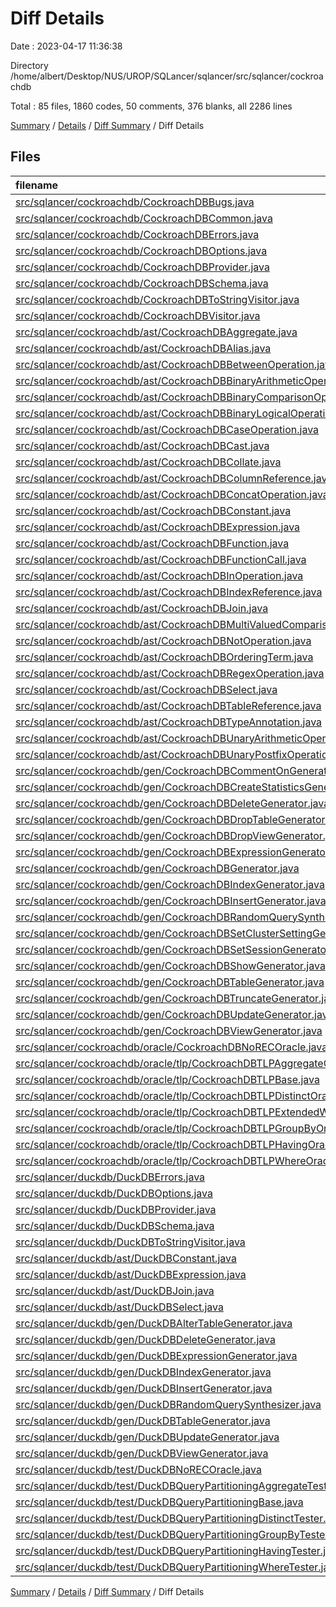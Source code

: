 # Diff Details

Date : 2023-04-17 11:36:38

Directory /home/albert/Desktop/NUS/UROP/SQLancer/sqlancer/src/sqlancer/cockroachdb

Total : 85 files,  1860 codes, 50 comments, 376 blanks, all 2286 lines

[Summary](results.md) / [Details](details.md) / [Diff Summary](diff.md) / Diff Details

## Files
| filename | language | code | comment | blank | total |
| :--- | :--- | ---: | ---: | ---: | ---: |
| [src/sqlancer/cockroachdb/CockroachDBBugs.java](/src/sqlancer/cockroachdb/CockroachDBBugs.java) | Java | 22 | 18 | 21 | 61 |
| [src/sqlancer/cockroachdb/CockroachDBCommon.java](/src/sqlancer/cockroachdb/CockroachDBCommon.java) | Java | 27 | 0 | 8 | 35 |
| [src/sqlancer/cockroachdb/CockroachDBErrors.java](/src/sqlancer/cockroachdb/CockroachDBErrors.java) | Java | 270 | 7 | 44 | 321 |
| [src/sqlancer/cockroachdb/CockroachDBOptions.java](/src/sqlancer/cockroachdb/CockroachDBOptions.java) | Java | 98 | 0 | 16 | 114 |
| [src/sqlancer/cockroachdb/CockroachDBProvider.java](/src/sqlancer/cockroachdb/CockroachDBProvider.java) | Java | 308 | 9 | 27 | 344 |
| [src/sqlancer/cockroachdb/CockroachDBSchema.java](/src/sqlancer/cockroachdb/CockroachDBSchema.java) | Java | 303 | 6 | 51 | 360 |
| [src/sqlancer/cockroachdb/CockroachDBToStringVisitor.java](/src/sqlancer/cockroachdb/CockroachDBToStringVisitor.java) | Java | 205 | 1 | 18 | 224 |
| [src/sqlancer/cockroachdb/CockroachDBVisitor.java](/src/sqlancer/cockroachdb/CockroachDBVisitor.java) | Java | 58 | 0 | 17 | 75 |
| [src/sqlancer/cockroachdb/ast/CockroachDBAggregate.java](/src/sqlancer/cockroachdb/ast/CockroachDBAggregate.java) | Java | 90 | 2 | 18 | 110 |
| [src/sqlancer/cockroachdb/ast/CockroachDBAlias.java](/src/sqlancer/cockroachdb/ast/CockroachDBAlias.java) | Java | 26 | 0 | 10 | 36 |
| [src/sqlancer/cockroachdb/ast/CockroachDBBetweenOperation.java](/src/sqlancer/cockroachdb/ast/CockroachDBBetweenOperation.java) | Java | 41 | 0 | 15 | 56 |
| [src/sqlancer/cockroachdb/ast/CockroachDBBinaryArithmeticOperation.java](/src/sqlancer/cockroachdb/ast/CockroachDBBinaryArithmeticOperation.java) | Java | 27 | 0 | 11 | 38 |
| [src/sqlancer/cockroachdb/ast/CockroachDBBinaryComparisonOperator.java](/src/sqlancer/cockroachdb/ast/CockroachDBBinaryComparisonOperator.java) | Java | 27 | 0 | 11 | 38 |
| [src/sqlancer/cockroachdb/ast/CockroachDBBinaryLogicalOperation.java](/src/sqlancer/cockroachdb/ast/CockroachDBBinaryLogicalOperation.java) | Java | 26 | 0 | 11 | 37 |
| [src/sqlancer/cockroachdb/ast/CockroachDBCaseOperation.java](/src/sqlancer/cockroachdb/ast/CockroachDBCaseOperation.java) | Java | 22 | 0 | 9 | 31 |
| [src/sqlancer/cockroachdb/ast/CockroachDBCast.java](/src/sqlancer/cockroachdb/ast/CockroachDBCast.java) | Java | 23 | 0 | 9 | 32 |
| [src/sqlancer/cockroachdb/ast/CockroachDBCollate.java](/src/sqlancer/cockroachdb/ast/CockroachDBCollate.java) | Java | 20 | 0 | 9 | 29 |
| [src/sqlancer/cockroachdb/ast/CockroachDBColumnReference.java](/src/sqlancer/cockroachdb/ast/CockroachDBColumnReference.java) | Java | 11 | 0 | 7 | 18 |
| [src/sqlancer/cockroachdb/ast/CockroachDBConcatOperation.java](/src/sqlancer/cockroachdb/ast/CockroachDBConcatOperation.java) | Java | 11 | 0 | 6 | 17 |
| [src/sqlancer/cockroachdb/ast/CockroachDBConstant.java](/src/sqlancer/cockroachdb/ast/CockroachDBConstant.java) | Java | 189 | 3 | 69 | 261 |
| [src/sqlancer/cockroachdb/ast/CockroachDBExpression.java](/src/sqlancer/cockroachdb/ast/CockroachDBExpression.java) | Java | 3 | 0 | 3 | 6 |
| [src/sqlancer/cockroachdb/ast/CockroachDBFunction.java](/src/sqlancer/cockroachdb/ast/CockroachDBFunction.java) | Java | 160 | 16 | 24 | 200 |
| [src/sqlancer/cockroachdb/ast/CockroachDBFunctionCall.java](/src/sqlancer/cockroachdb/ast/CockroachDBFunctionCall.java) | Java | 19 | 0 | 9 | 28 |
| [src/sqlancer/cockroachdb/ast/CockroachDBInOperation.java](/src/sqlancer/cockroachdb/ast/CockroachDBInOperation.java) | Java | 16 | 0 | 8 | 24 |
| [src/sqlancer/cockroachdb/ast/CockroachDBIndexReference.java](/src/sqlancer/cockroachdb/ast/CockroachDBIndexReference.java) | Java | 34 | 0 | 10 | 44 |
| [src/sqlancer/cockroachdb/ast/CockroachDBJoin.java](/src/sqlancer/cockroachdb/ast/CockroachDBJoin.java) | Java | 58 | 0 | 19 | 77 |
| [src/sqlancer/cockroachdb/ast/CockroachDBMultiValuedComparison.java](/src/sqlancer/cockroachdb/ast/CockroachDBMultiValuedComparison.java) | Java | 47 | 0 | 18 | 65 |
| [src/sqlancer/cockroachdb/ast/CockroachDBNotOperation.java](/src/sqlancer/cockroachdb/ast/CockroachDBNotOperation.java) | Java | 15 | 0 | 7 | 22 |
| [src/sqlancer/cockroachdb/ast/CockroachDBOrderingTerm.java](/src/sqlancer/cockroachdb/ast/CockroachDBOrderingTerm.java) | Java | 26 | 0 | 10 | 36 |
| [src/sqlancer/cockroachdb/ast/CockroachDBRegexOperation.java](/src/sqlancer/cockroachdb/ast/CockroachDBRegexOperation.java) | Java | 31 | 0 | 12 | 43 |
| [src/sqlancer/cockroachdb/ast/CockroachDBSelect.java](/src/sqlancer/cockroachdb/ast/CockroachDBSelect.java) | Java | 11 | 0 | 7 | 18 |
| [src/sqlancer/cockroachdb/ast/CockroachDBTableReference.java](/src/sqlancer/cockroachdb/ast/CockroachDBTableReference.java) | Java | 11 | 0 | 7 | 18 |
| [src/sqlancer/cockroachdb/ast/CockroachDBTypeAnnotation.java](/src/sqlancer/cockroachdb/ast/CockroachDBTypeAnnotation.java) | Java | 18 | 0 | 8 | 26 |
| [src/sqlancer/cockroachdb/ast/CockroachDBUnaryArithmeticOperation.java](/src/sqlancer/cockroachdb/ast/CockroachDBUnaryArithmeticOperation.java) | Java | 25 | 0 | 11 | 36 |
| [src/sqlancer/cockroachdb/ast/CockroachDBUnaryPostfixOperation.java](/src/sqlancer/cockroachdb/ast/CockroachDBUnaryPostfixOperation.java) | Java | 29 | 0 | 10 | 39 |
| [src/sqlancer/cockroachdb/gen/CockroachDBCommentOnGenerator.java](/src/sqlancer/cockroachdb/gen/CockroachDBCommentOnGenerator.java) | Java | 53 | 0 | 9 | 62 |
| [src/sqlancer/cockroachdb/gen/CockroachDBCreateStatisticsGenerator.java](/src/sqlancer/cockroachdb/gen/CockroachDBCreateStatisticsGenerator.java) | Java | 22 | 0 | 7 | 29 |
| [src/sqlancer/cockroachdb/gen/CockroachDBDeleteGenerator.java](/src/sqlancer/cockroachdb/gen/CockroachDBDeleteGenerator.java) | Java | 31 | 0 | 6 | 37 |
| [src/sqlancer/cockroachdb/gen/CockroachDBDropTableGenerator.java](/src/sqlancer/cockroachdb/gen/CockroachDBDropTableGenerator.java) | Java | 27 | 0 | 9 | 36 |
| [src/sqlancer/cockroachdb/gen/CockroachDBDropViewGenerator.java](/src/sqlancer/cockroachdb/gen/CockroachDBDropViewGenerator.java) | Java | 35 | 0 | 7 | 42 |
| [src/sqlancer/cockroachdb/gen/CockroachDBExpressionGenerator.java](/src/sqlancer/cockroachdb/gen/CockroachDBExpressionGenerator.java) | Java | 327 | 3 | 32 | 362 |
| [src/sqlancer/cockroachdb/gen/CockroachDBGenerator.java](/src/sqlancer/cockroachdb/gen/CockroachDBGenerator.java) | Java | 26 | 0 | 8 | 34 |
| [src/sqlancer/cockroachdb/gen/CockroachDBIndexGenerator.java](/src/sqlancer/cockroachdb/gen/CockroachDBIndexGenerator.java) | Java | 62 | 2 | 8 | 72 |
| [src/sqlancer/cockroachdb/gen/CockroachDBInsertGenerator.java](/src/sqlancer/cockroachdb/gen/CockroachDBInsertGenerator.java) | Java | 88 | 4 | 10 | 102 |
| [src/sqlancer/cockroachdb/gen/CockroachDBRandomQuerySynthesizer.java](/src/sqlancer/cockroachdb/gen/CockroachDBRandomQuerySynthesizer.java) | Java | 69 | 0 | 9 | 78 |
| [src/sqlancer/cockroachdb/gen/CockroachDBSetClusterSettingGenerator.java](/src/sqlancer/cockroachdb/gen/CockroachDBSetClusterSettingGenerator.java) | Java | 41 | 1 | 11 | 53 |
| [src/sqlancer/cockroachdb/gen/CockroachDBSetSessionGenerator.java](/src/sqlancer/cockroachdb/gen/CockroachDBSetSessionGenerator.java) | Java | 40 | 7 | 11 | 58 |
| [src/sqlancer/cockroachdb/gen/CockroachDBShowGenerator.java](/src/sqlancer/cockroachdb/gen/CockroachDBShowGenerator.java) | Java | 56 | 0 | 7 | 63 |
| [src/sqlancer/cockroachdb/gen/CockroachDBTableGenerator.java](/src/sqlancer/cockroachdb/gen/CockroachDBTableGenerator.java) | Java | 150 | 2 | 10 | 162 |
| [src/sqlancer/cockroachdb/gen/CockroachDBTruncateGenerator.java](/src/sqlancer/cockroachdb/gen/CockroachDBTruncateGenerator.java) | Java | 34 | 1 | 7 | 42 |
| [src/sqlancer/cockroachdb/gen/CockroachDBUpdateGenerator.java](/src/sqlancer/cockroachdb/gen/CockroachDBUpdateGenerator.java) | Java | 53 | 0 | 10 | 63 |
| [src/sqlancer/cockroachdb/gen/CockroachDBViewGenerator.java](/src/sqlancer/cockroachdb/gen/CockroachDBViewGenerator.java) | Java | 32 | 0 | 6 | 38 |
| [src/sqlancer/cockroachdb/oracle/CockroachDBNoRECOracle.java](/src/sqlancer/cockroachdb/oracle/CockroachDBNoRECOracle.java) | Java | 146 | 0 | 13 | 159 |
| [src/sqlancer/cockroachdb/oracle/tlp/CockroachDBTLPAggregateOracle.java](/src/sqlancer/cockroachdb/oracle/tlp/CockroachDBTLPAggregateOracle.java) | Java | 182 | 4 | 18 | 204 |
| [src/sqlancer/cockroachdb/oracle/tlp/CockroachDBTLPBase.java](/src/sqlancer/cockroachdb/oracle/tlp/CockroachDBTLPBase.java) | Java | 63 | 0 | 10 | 73 |
| [src/sqlancer/cockroachdb/oracle/tlp/CockroachDBTLPDistinctOracle.java](/src/sqlancer/cockroachdb/oracle/tlp/CockroachDBTLPDistinctOracle.java) | Java | 44 | 0 | 8 | 52 |
| [src/sqlancer/cockroachdb/oracle/tlp/CockroachDBTLPExtendedWhereOracle.java](/src/sqlancer/cockroachdb/oracle/tlp/CockroachDBTLPExtendedWhereOracle.java) | Java | 56 | 0 | 11 | 67 |
| [src/sqlancer/cockroachdb/oracle/tlp/CockroachDBTLPGroupByOracle.java](/src/sqlancer/cockroachdb/oracle/tlp/CockroachDBTLPGroupByOracle.java) | Java | 46 | 0 | 11 | 57 |
| [src/sqlancer/cockroachdb/oracle/tlp/CockroachDBTLPHavingOracle.java](/src/sqlancer/cockroachdb/oracle/tlp/CockroachDBTLPHavingOracle.java) | Java | 53 | 0 | 11 | 64 |
| [src/sqlancer/cockroachdb/oracle/tlp/CockroachDBTLPWhereOracle.java](/src/sqlancer/cockroachdb/oracle/tlp/CockroachDBTLPWhereOracle.java) | Java | 47 | 0 | 9 | 56 |
| [src/sqlancer/duckdb/DuckDBErrors.java](/src/sqlancer/duckdb/DuckDBErrors.java) | Java | -88 | -5 | -23 | -116 |
| [src/sqlancer/duckdb/DuckDBOptions.java](/src/sqlancer/duckdb/DuckDBOptions.java) | Java | -122 | 0 | -36 | -158 |
| [src/sqlancer/duckdb/DuckDBProvider.java](/src/sqlancer/duckdb/DuckDBProvider.java) | Java | -141 | -1 | -23 | -165 |
| [src/sqlancer/duckdb/DuckDBSchema.java](/src/sqlancer/duckdb/DuckDBSchema.java) | Java | -239 | -5 | -38 | -282 |
| [src/sqlancer/duckdb/DuckDBToStringVisitor.java](/src/sqlancer/duckdb/DuckDBToStringVisitor.java) | Java | -83 | 0 | -9 | -92 |
| [src/sqlancer/duckdb/ast/DuckDBConstant.java](/src/sqlancer/duckdb/ast/DuckDBConstant.java) | Java | -135 | 0 | -58 | -193 |
| [src/sqlancer/duckdb/ast/DuckDBExpression.java](/src/sqlancer/duckdb/ast/DuckDBExpression.java) | Java | -3 | 0 | -3 | -6 |
| [src/sqlancer/duckdb/ast/DuckDBJoin.java](/src/sqlancer/duckdb/ast/DuckDBJoin.java) | Java | -103 | 0 | -22 | -125 |
| [src/sqlancer/duckdb/ast/DuckDBSelect.java](/src/sqlancer/duckdb/ast/DuckDBSelect.java) | Java | -12 | 0 | -7 | -19 |
| [src/sqlancer/duckdb/gen/DuckDBAlterTableGenerator.java](/src/sqlancer/duckdb/gen/DuckDBAlterTableGenerator.java) | Java | -64 | 0 | -7 | -71 |
| [src/sqlancer/duckdb/gen/DuckDBDeleteGenerator.java](/src/sqlancer/duckdb/gen/DuckDBDeleteGenerator.java) | Java | -25 | 0 | -6 | -31 |
| [src/sqlancer/duckdb/gen/DuckDBExpressionGenerator.java](/src/sqlancer/duckdb/gen/DuckDBExpressionGenerator.java) | Java | -364 | -8 | -75 | -447 |
| [src/sqlancer/duckdb/gen/DuckDBIndexGenerator.java](/src/sqlancer/duckdb/gen/DuckDBIndexGenerator.java) | Java | -53 | 0 | -7 | -60 |
| [src/sqlancer/duckdb/gen/DuckDBInsertGenerator.java](/src/sqlancer/duckdb/gen/DuckDBInsertGenerator.java) | Java | -43 | -1 | -10 | -54 |
| [src/sqlancer/duckdb/gen/DuckDBRandomQuerySynthesizer.java](/src/sqlancer/duckdb/gen/DuckDBRandomQuerySynthesizer.java) | Java | -56 | -7 | -8 | -71 |
| [src/sqlancer/duckdb/gen/DuckDBTableGenerator.java](/src/sqlancer/duckdb/gen/DuckDBTableGenerator.java) | Java | -82 | 0 | -8 | -90 |
| [src/sqlancer/duckdb/gen/DuckDBUpdateGenerator.java](/src/sqlancer/duckdb/gen/DuckDBUpdateGenerator.java) | Java | -44 | 0 | -10 | -54 |
| [src/sqlancer/duckdb/gen/DuckDBViewGenerator.java](/src/sqlancer/duckdb/gen/DuckDBViewGenerator.java) | Java | -31 | 0 | -6 | -37 |
| [src/sqlancer/duckdb/test/DuckDBNoRECOracle.java](/src/sqlancer/duckdb/test/DuckDBNoRECOracle.java) | Java | -119 | -9 | -10 | -138 |
| [src/sqlancer/duckdb/test/DuckDBQueryPartitioningAggregateTester.java](/src/sqlancer/duckdb/test/DuckDBQueryPartitioningAggregateTester.java) | Java | -174 | 0 | -16 | -190 |
| [src/sqlancer/duckdb/test/DuckDBQueryPartitioningBase.java](/src/sqlancer/duckdb/test/DuckDBQueryPartitioningBase.java) | Java | -77 | 0 | -13 | -90 |
| [src/sqlancer/duckdb/test/DuckDBQueryPartitioningDistinctTester.java](/src/sqlancer/duckdb/test/DuckDBQueryPartitioningDistinctTester.java) | Java | -37 | 0 | -8 | -45 |
| [src/sqlancer/duckdb/test/DuckDBQueryPartitioningGroupByTester.java](/src/sqlancer/duckdb/test/DuckDBQueryPartitioningGroupByTester.java) | Java | -44 | 0 | -10 | -54 |
| [src/sqlancer/duckdb/test/DuckDBQueryPartitioningHavingTester.java](/src/sqlancer/duckdb/test/DuckDBQueryPartitioningHavingTester.java) | Java | -54 | 0 | -10 | -64 |
| [src/sqlancer/duckdb/test/DuckDBQueryPartitioningWhereTester.java](/src/sqlancer/duckdb/test/DuckDBQueryPartitioningWhereTester.java) | Java | -37 | 0 | -9 | -46 |

[Summary](results.md) / [Details](details.md) / [Diff Summary](diff.md) / Diff Details
